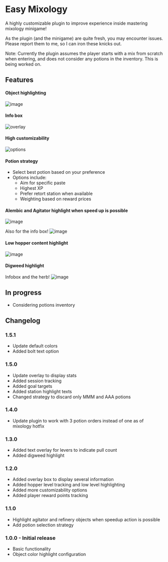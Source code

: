 # Easy Mixology

A highly customizable plugin to improve experience inside mastering mixology minigame!

As the plugin (and the minigame) are quite fresh, you may encounter issues. Please report them to me, so I can iron these knicks out. 

Note: Currently the plugin assumes the player starts with a mix from scratch when entering, and does not consider any potions in the inventory. This is being worked on.

## Features

#### Object highlighting
![image](https://github.com/user-attachments/assets/38485fa3-89e5-4ab9-a079-3e816bc9e2ec)

#### Info box
![overlay](https://github.com/user-attachments/assets/eeed19f4-9c01-4a76-8db1-74983375cc04)

#### High customizability
![options](https://github.com/user-attachments/assets/8ae41beb-ae6a-4e1f-81e9-a6eba75386f0)

#### Potion strategy
- Select best potion based on your preference
- Options include:
  - Aim for specific paste
  - Highest XP
  - Prefer retort station when available
  - Weighting based on reward prices

#### Alembic and Agitator highlight when speed up is possible
![image](https://github.com/user-attachments/assets/2580dd83-523b-4dc6-a84e-8f1031da0d5d)

Also for the info box!
![image](https://github.com/user-attachments/assets/032f3f46-ae89-4c04-b5ce-dd8bde14b767)


#### Low hopper content highlight
![image](https://github.com/user-attachments/assets/758f34d7-b1ec-48d2-b6be-4220aa0a356e)

#### Digweed highlight
Infobox and the herb!
![image](https://github.com/user-attachments/assets/8791a495-3ee9-4ba7-b666-893411405eb7)


## In progress
- Considering potions inventory

## Changelog
### 1.5.1

- Update default colors
- Added bolt text option

### 1.5.0

- Update overlay to display stats
- Added session tracking
- Added goal targets
- Added station highlight texts
- Changed strategy to discard only MMM and AAA potions

### 1.4.0

- Update plugin to work with 3 potion orders instead of one as of mixology hotfix 

### 1.3.0

- Added text overlay for levers to indicate pull count
- Added digweed highlight

### 1.2.0

- Added overlay box to display several information
- Added hopper level tracking and low level highlighting
- Added more customizability options
- Added player reward points tracking

### 1.1.0

- Highlight agitator and refinery objects when speedup action is possible
- Add potion selection strategy

### 1.0.0 - Initial release

- Basic functionality
- Object color highlight configuration